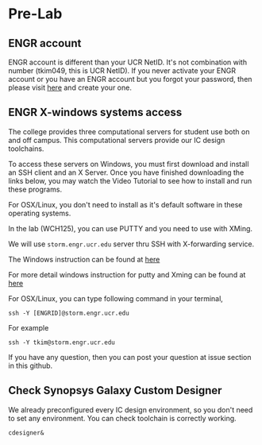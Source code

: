 # Pre-Lab

## ENGR account


ENGR account is different than your UCR NetID. It's not combination with number (tkim049, this is UCR NetID). If you never activate your ENGR account or you have an ENGR account but you forgot your password, then please visit [here](https://www.engr.ucr.edu/secured/systems/login.php) and create your one.


## ENGR X-windows systems access

The college provides three computational servers for student use both on and off campus. This computational servers provide our IC design toolchains.

To access these servers on Windows, you must first download and install an SSH client and an X Server.  Once you have finished downloading the links below, you may watch the Video Tutorial to see how to install and run these programs.

For OSX/Linux, you don't need to install as it's default software in these operating systems.

In the lab (WCH125), you can use PUTTY and you need to use with XMing.

We will use `storm.engr.ucr.edu` server thru SSH with X-forwarding service.

The Windows instruction can be found at [ here ](http://systems.engr.ucr.edu/tutorials/computational.html)

For more detail windows instruction for putty and Xming can be found at [ here ](http://www.geo.mtu.edu/geoschem/docs/putty_install.html)

For OSX/Linux, you can type following command in your terminal,

`ssh -Y [ENGRID]@storm.engr.ucr.edu`

For example

`ssh -Y tkim@storm.engr.ucr.edu`

If you have any question, then you can post your question at issue section in this github.

## Check Synopsys Galaxy Custom Designer

We already preconfigured every IC design environment, so you don't need to set any environment. You can check toolchain is correctly working.

`cdesigner&`
